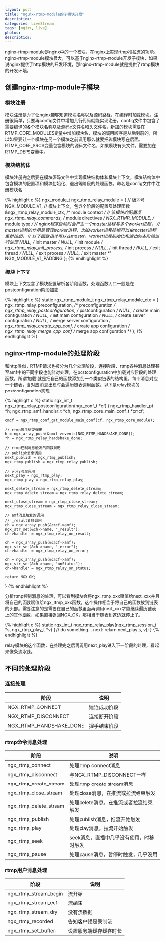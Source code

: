 ```yaml
---
layout: post
title: "nginx-rtmp-module的子模块开发"
description:
categories: LiveStream
tags: [nginx, live]
photos:
description:
---
```


nginx-rtmp-module是nginx中的一个模块，在nginx上实现rtmp推拉流的功能。nginx-rtmp-module模块很大，可以基于nginx-rtmp-module开发子模块，如果说nginx提供了http模块的开发环境，那nginx-rtmp-module就是提供了rtmp模块的开发环境。

## 创建nginx-rtmp-module子模块
### 模块注册
模块注册是为了让nginx能够知道模块名称以及源码路径，在编译时加载模块。注册很简单，只要再config文件中增加几行代码就能实现注册，config文件中包含了需要编译的各个模块名称以及源码c文件名和头文件名，新加的模块需要在RTMP_CORE_MODULES变量中增加模块名，模块的调用顺序是从后到前的，所以如果要让一个模块在另一个模块之前调用那么就要把该模块写在后面。RTMP_CORE_SRCS变量包含模块的源码文件名，如果模块有头文件，需要加在RTMP_DEPS变量中。
### 模块结构体
模块注册完之后要在模块源码文件中实现模块结构体和模块上下文，模块结构体中包含模块的配置项和模块初始化、退出等阶段的处理函数。命名是config文件中注册模块名

{% highlight c %}
ngx_module_t  ngx_rtmp_relay_module = {
    // 版本号
    NGX_MODULE_V1,
    // 模块上下文，包含个阶段的配置项处理函数
    &ngx_rtmp_relay_module_ctx,             /* module context */
    // 该模块的配置项
    ngx_rtmp_relay_commands,                /* module directives */
    NGX_RTMP_MODULE,                        /* module type */
    // nginx程序启动时会产生一个master进程与多个worker进程，
    // master进程的作用是管理worker进程，比如worker进程挂掉可以由master进程重新拉起，
    // 以下函数指针可以在master、worker进程初始化和退出的各阶段进行处理
    NULL,                                   /* init master */
    NULL,                                   /* init module */
    ngx_rtmp_relay_init_process,            /* init process */
    NULL,                                   /* init thread */
    NULL,                                   /* exit thread */
    NULL,                                   /* exit process */
    NULL,                                   /* exit master */
    NGX_MODULE_V1_PADDING
};
{% endhighlight %}

### 模块上下文
模块上下文包含了模块配置解析各阶段函数，处理函数入口一般是在postconfiguration阶段加载

{% highlight c %}
static ngx_rtmp_module_t  ngx_rtmp_relay_module_ctx = {
    ngx_rtmp_relay_preconfiguration,        /* preconfiguration */
    ngx_rtmp_relay_postconfiguration,       /* postconfiguration */
    NULL,                                   /* create main configuration */
    NULL,                                   /* init main configuration */
    NULL,                                   /* create server configuration */
    NULL,                                   /* merge server configuration */
    ngx_rtmp_relay_create_app_conf,         /* create app configuration */
    ngx_rtmp_relay_merge_app_conf           /* merge app configuration */
};
{% endhighlight %}

## nginx-rtmp-module的处理阶段
和http类似，RTMP请求也被分为几个处理阶段，连接阶段、rtmp各种消息处理甚至amf中的不同字段也能针对处理，在postconfiguration中加载对应阶段的处理函数，所谓‘加载’就是把自己的函数添加到一个类似链表的结构里，每个消息对应一个链表，当对应消息出现时会遍历链表调用函数。以下是relay模块的postconfiguration实现：

{% highlight c %}
static ngx_int_t
ngx_rtmp_relay_postconfiguration(ngx_conf_t *cf)
{
    ngx_rtmp_handler_pt                *h;
    ngx_rtmp_amf_handler_t             *ch;
    ngx_rtmp_core_main_conf_t          *cmcf;

    cmcf = ngx_rtmp_conf_get_module_main_conf(cf, ngx_rtmp_core_module);

    // rtmp握手结束调用
    h = ngx_array_push(&cmcf->events[NGX_RTMP_HANDSHAKE_DONE]);
    *h = ngx_rtmp_relay_handshake_done;

    // rtmp控制消息触发的函数调用
    // publish消息调用
    next_publish = ngx_rtmp_publish;
    ngx_rtmp_publish = ngx_rtmp_relay_publish;

    // play消息调用
    next_play = ngx_rtmp_play;
    ngx_rtmp_play = ngx_rtmp_relay_play;

    next_delete_stream = ngx_rtmp_delete_stream;
    ngx_rtmp_delete_stream = ngx_rtmp_relay_delete_stream;

    next_close_stream = ngx_rtmp_close_stream;
    ngx_rtmp_close_stream = ngx_rtmp_relay_close_stream;

    // amf消息触发的调用
    // _result消息调用
    ch = ngx_array_push(&cmcf->amf);
    ngx_str_set(&ch->name, "_result");
    ch->handler = ngx_rtmp_relay_on_result;

    ch = ngx_array_push(&cmcf->amf);
    ngx_str_set(&ch->name, "_error");
    ch->handler = ngx_rtmp_relay_on_error;

    ch = ngx_array_push(&cmcf->amf);
    ngx_str_set(&ch->name, "onStatus");
    ch->handler = ngx_rtmp_relay_on_status;

    return NGX_OK;
}
{% endhighlight %}

分析rtmp控制消息的处理，可以看到模块会将ngx_rtmp_xxx赋值给next_xxx并且将自己的函数赋值给ngx_rtmp_xxx函数，这个操作相当于将自己的函数放到链表的头部。需要注意的是需要在自己的函数里面再调用next_xxx才能继续遍历链表上的其他函数，如果直接返回NGX_OK，那相当于链表到这边就停止了。

{% highlight c %}
static ngx_int_t
ngx_rtmp_relay_play(ngx_rtmp_session_t *s, ngx_rtmp_play_t *v)
{
    // do something...
next:
    return next_play(s, v);
}
{% endhighlight %}

relay模块的这个函数，在处理完之后再调用next_play进入下一阶段的处理，看起来像条流水线。
## 不同的处理阶段
### 连接处理

| 阶段 | 说明 |
| --- | --- |
| NGX_RTMP_CONNECT | 建连成功阶段 |
| NGX_RTMP_DISCONNECT | 连接断开阶段 |
| NGX_RTMP_HANDSHAKE_DONE | 握手结束阶段 |

### rtmp命令消息处理

| 阶段 | 说明 |
| --- | --- |
| ngx_rtmp_connect | 处理rtmp connect消息 |
| ngx_rtmp_disconnect | 与NGX_RTMP_DISCONNECT一样 |
| ngx_rtmp_create_stream | 处理rtmp create stream消息 |
| ngx_rtmp_close_stream | 处理close消息，在推流或拉流结束触发 |
| ngx_rtmp_delete_stream | 处理delete消息，在推流或者拉流结束触发 |
| ngx_rtmp_publish | 处理publish消息，推流开始触发 |
| ngx_rtmp_play | 处理play消息，拉流开始触发 |
| ngx_rtmp_seek | seek消息，直播中几乎没有使用，时移时触发 |
| ngx_rtmp_pause | 处理pause消息，暂停时触发，几乎没用 |

### rtmp用户消息处理

| 阶段 | 说明 |
| --- | --- |
| ngx_rtmp_stream_begin | 流开始 |
| ngx_rtmp_stream_eof | 流结束 |
| ngx_rtmp_stream_dry | 没有流数据 |
| ngx_rtmp_recorded | 告知客户顿是录制流 |
| ngx_rtmp_set_buflen | 设置服务端缓存缓存时长 |